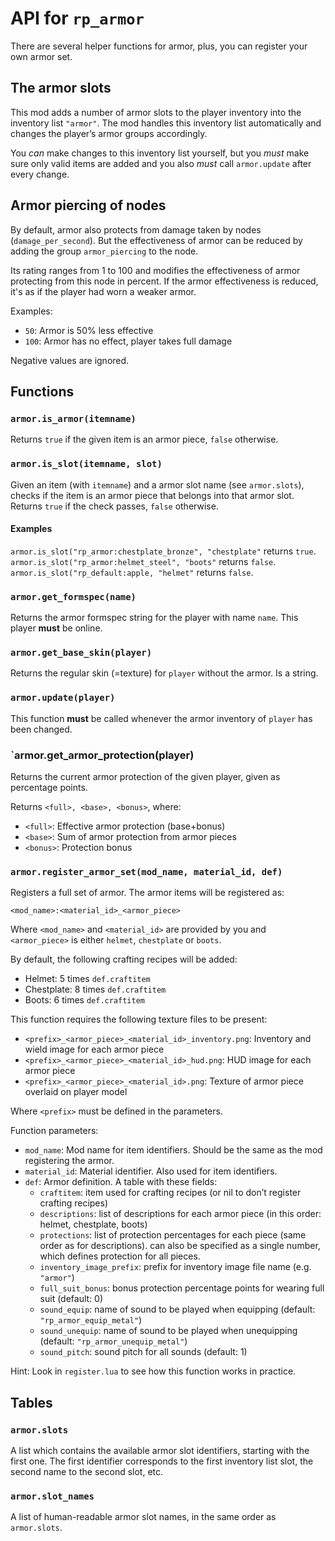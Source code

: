 # API for `rp_armor`

There are several helper functions for armor, plus,
you can register your own armor set.

## The armor slots

This mod adds a number of armor slots to the player inventory into
the inventory list `"armor"`. The mod handles this inventory list
automatically and changes the player’s armor groups accordingly.

You *can* make changes to this inventory list yourself, but you
*must* make sure only valid items are added and you also *must*
call `armor.update` after every change.

## Armor piercing of nodes

By default, armor also protects from damage taken by nodes
(`damage_per_second`).
But the effectiveness of armor can be reduced by adding the
group `armor_piercing` to the node.

Its rating ranges from 1 to 100 and modifies the effectiveness
of armor protecting from this node in percent. If the armor
effectiveness is reduced, it's as if the player had worn a weaker
armor.

Examples:
* `50`: Armor is 50% less effective
* `100`: Armor has no effect, player takes full damage

Negative values are ignored.

## Functions

### `armor.is_armor(itemname)`

Returns `true` if the given item is an armor piece, `false` otherwise.


### `armor.is_slot(itemname, slot)`

Given an item (with `itemname`) and a armor slot name (see `armor.slots`),
checks if the item is an armor piece that belongs into that armor slot.
Returns `true` if the check passes, `false` otherwise.

#### Examples

`armor.is_slot("rp_armor:chestplate_bronze", "chestplate"` returns `true`.
`armor.is_slot("rp_armor:helmet_steel", "boots"` returns `false`.
`armor.is_slot("rp_default:apple, "helmet"` returns `false`.


### `armor.get_formspec(name)`

Returns the armor formspec string for the player with name `name`.
This player **must** be online.


### `armor.get_base_skin(player)`

Returns the regular skin (=texture) for `player` without the armor. Is a string.


### `armor.update(player)`

This function **must** be called whenever the armor inventory of `player` has been changed.

### `armor.get_armor_protection(player)

Returns the current armor protection of the given player, given as percentage points.

Returns `<full>, <base>, <bonus>`, where:

* `<full>`: Effective armor protection (base+bonus)
* `<base>`: Sum of armor protection from armor pieces
* `<bonus>`: Protection bonus

### `armor.register_armor_set(mod_name, material_id, def)`

Registers a full set of armor. The armor items will be registered as:

    <mod_name>:<material_id>_<armor_piece>

Where `<mod_name>` and `<material_id>` are provided by you and
`<armor_piece>` is either `helmet`, `chestplate` or `boots`.

By default, the following crafting recipes will be added:

* Helmet: 5 times `def.craftitem`
* Chestplate: 8 times `def.craftitem`
* Boots: 6 times `def.craftitem`

This function requires the following texture files to be present:

* `<prefix>_<armor_piece>_<material_id>_inventory.png`: Inventory and wield image for each armor piece
* `<prefix>_<armor_piece>_<material_id>_hud.png`: HUD image for each armor piece
* `<prefix>_<armor_piece>_<material_id>.png`: Texture of armor piece overlaid on player model

Where `<prefix>` must be defined in the parameters.

Function parameters:

* `mod_name`: Mod name for item identifiers. Should be the same as the mod registering the armor.
* `material_id`: Material identifier. Also used for item identifiers.
* `def`: Armor definition. A table with these fields:
   * `craftitem`: item used for crafting recipes (or nil to don’t register crafting recipes)
   * `descriptions`: list of descriptions for each armor piece (in this order: helmet, chestplate, boots)
   * `protections`: list of protection percentages for each piece (same order as for descriptions).
                    can also be specified as a single number, which defines protection for all pieces.
   * `inventory_image_prefix`: prefix for inventory image file name (e.g. `"armor"`)
   * `full_suit_bonus`: bonus protection percentage points for wearing full suit (default: 0)
   * `sound_equip`: name of sound to be played when equipping (default: `"rp_armor_equip_metal"`)
   * `sound_unequip`: name of sound to be played when unequipping (default: `"rp_armor_unequip_metal"`)
   * `sound_pitch`: sound pitch for all sounds (default: 1)

Hint: Look in `register.lua` to see how this function works in practice.



## Tables

### `armor.slots`

A list which contains the available armor slot identifiers, starting with the first one.
The first identifier corresponds to the first inventory list slot, the second name to the
second slot, etc.

### `armor.slot_names`

A list of human-readable armor slot names, in the same order as `armor.slots`.
